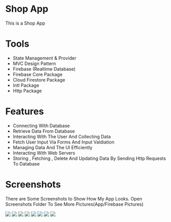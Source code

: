 # Shop App

This is a Shop App 

# Tools
- State Management & Provider
- MVC Design Pattern
- Firebase (Realtime Database)
- Firebase Core Package
- Cloud Firestore Package
- Intl Package
- Http Package

# Features
- Connecting With Database
- Retrieve Data From Database 
- Interacting With The User And Collecting Data
- Fetch User Input Via Forms And Input Valdiation
- Managing Data And The UI Efficiently
- Interacting With Web Servers
- Storing , Fetching , Delete And Updating Data By Sending Http Requests To Database

# Screenshots 
There are Some Screenshots to Show How My App Looks. Open Screenshots Folder To See More Pictures(App/Firebase Pictures) 

![](Screenshots/1.png)
![](Screenshots/2.png)
![](Screenshots/3.png)
![](Screenshots/4.png)
![](Screenshots/5.png)
![](Screenshots/6.png)
![](Screenshots/7.png)
![](Screenshots/8.png)

